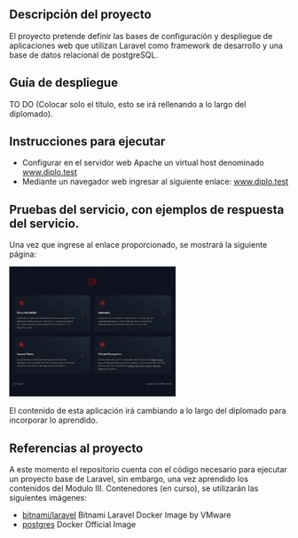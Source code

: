 ## Descripción del proyecto
El proyecto pretende definir las bases de configuración y despliegue de aplicaciones web que utilizan Laravel como framework de desarrollo y una base de datos relacional de postgreSQL.
## Guía de despliegue
TO DO
(Colocar solo el título, esto se irá rellenando a lo largo del diplomado).
## Instrucciones para ejecutar
- Configurar en el servidor web Apache un virtual host denominado www.diplo.test
- Mediante un navegador web ingresar al siguiente enlace: www.diplo.test
## Pruebas del servicio, con ejemplos de respuesta del servicio.
Una vez que ingrese al enlace proporcionado, se mostrará la siguiente página:

<img src="firstrun.jpg" width="300" />

El contenido de esta aplicación irá cambiando a lo largo del diplomado para incorporar lo aprendido.
## Referencias al proyecto
A este momento el repositorio cuenta con el código necesario para ejecutar un proyecto base de Laravel, sin embargo, una vez aprendido los contenidos del Modulo III. Contenedores (en curso), se utilizarán las siguientes imágenes:
- [bitnami/laravel](https://hub.docker.com/r/bitnami/laravel/) Bitnami Laravel Docker Image by VMware 
- [postgres](https://hub.docker.com/_/postgres) Docker Official Image

